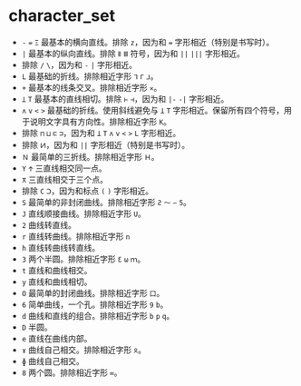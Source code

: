 
# character_set

- `-` `=` `Ξ` 最基本的横向直线。排除 `z`，因为和 `=` 字形相近（特别是书写时）。
- `|` 最基本的纵向直线。排除 `Ⅱ` `Ⅲ` 符号，因为和 `||` `|||` 字形相近。
- 排除 `/` `\`，因为和 `-` `|` 字形相近。
- `L` 最基础的折线。排除相近字形 `ᒣ` `ᒥ` `ᒧ`。
- `+` 最基本的线条交叉。排除相近字形 `✕`。
- `Ʇ` `T` 最基本的直线相切。排除 `⊢` `⊣`，因为和 `|-` `-|` 字形相近。
- `ʌ` `v` `<` `>` 最基础的折线。使用斜线避免与 `Ʇ` `T` 字形相近。保留所有四个符号，用于说明文字具有方向性。排除相近字形 `K`。
- 排除 `⊓` `⊔` `⊏` `⊐`，因为和 `Ʇ` `T` `ʌ` `v` `<` `>` `L` 字形相近。
- 排除 `𝈋`，因为和 `||` 字形相近（特别是书写时）。
- `Ｎ` 最简单的三折线。排除相近字形 `Ｈ`。
- `Y` `𐋇` 三直线相交同一点。
- `𐋁` 三直线相交于三个点。
- 排除 `C` `Ↄ`，因为和标点 `(` `)` 字形相近。
- `S` 最简单的非封闭曲线。排除相近字形 `Ƨ` `～` `∽` `5`。
- `J` 直线顺接曲线。排除相近字形 `U`。
- `2` 曲线转直线。
- `r` 直线转曲线。排除相近字形 `n`
- `h` 直线转曲线转直线。
- `3` 两个半圆。排除相近字形 `Ɛ` `ω` `ｍ`。
- `t` 直线和曲线相交。
- `y` 直线和曲线相切。
- `O` 最简单的封闭曲线。排除相近字形 `口`。
- `6` 简单曲线，一个孔。排除相近字形 `9` `b`。
- `d` 曲线和直线的组合。排除相近字形 `b` `p` `q`。
- `D` 半圆。
- `e` 直线在曲线内部。
- `ɤ` 曲线自己相交。排除相近字形 `ꫳ`。
- `ɸ` 曲线自己相交。
- `8` 两个圆。排除相近字形 `∞`。

